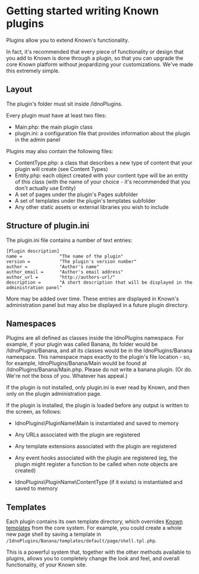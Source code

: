 # Getting started writing Known plugins

Plugins allow you to extend Known's functionality.

In fact, it's recommended that every piece of functionality or design that you add to Known is done through a plugin,
so  that you can upgrade the core Known platform without jeopardizing your customizations. We've made this extremely
simple.

## Layout

The plugin's folder must sit inside /IdnoPlugins.

Every plugin must have at least two files:

* Main.php: the main plugin class
* plugin.ini: a configuration file that provides information about the plugin in the admin panel

Plugins may also contain the following files:

* ContentType.php: a class that describes a new type of content that your plugin will create (see Content Types)
* Entity.php: each object created with your content type will be an entity of this class (with the name of your choice - it's recommended that you don't actually use Entity)
* A set of pages under the plugin's Pages subfolder
* A set of templates under the plugin's templates subfolder
* Any other static assets or external libraries you wish to include

## Structure of plugin.ini

The plugin.ini file contains a number of text entries:

    [Plugin description]
    name =              "The name of the plugin"
    version =           "The plugin's version number"
    author =            "Author's name"
    author_email =      "Author's email address"
    author_url =        "http://authors-url/"
    description =       "A short description that will be displayed in the administration panel"

More may be added over time. These entries are displayed in Known's administration panel but may also be displayed in
a future plugin directory.

## Namespaces

Plugins are all defined as classes inside the IdnoPlugins namespace. For example, if your plugin was called Banana,
its folder would be /IdnoPlugins/Banana, and all its classes would be in the IdnoPlugins/Banana namespace. This
namespace maps exactly to the plugin's file location - so, for example, IdnoPlugins/Banana/Main would be found at
/IdnoPlugins/Banana/Main.php. Please do not write a banana plugin. (Or do. We're not the boss of you. Whatever has
appeal.)

If the plugin is not installed, only plugin.ini is ever read by Known, and then only on the plugin administration page.

If the plugin is installed, the plugin is loaded before any output is written to the screen, as follows:

* IdnoPlugins\PluginName\Main is instantiated and saved to memory

 * Any URLs associated with the plugin are registered
 * Any template extensions associated with the plugin are registered
 * Any event hooks associated with the plugin are registered (eg, the plugin might register a function to be called
   when note objects are created)

* IdnoPlugins\PluginName\ContentType (if it exists) is instantiated and saved to memory

## Templates

Each plugin contains its own template directory, which overrides [Known templates](../templating/index.md) from the
core system. For example, you could create a whole new page shell by saving a template in `/IdnoPlugins/Banana/templates/default/page/shell.tpl.php`.

This is a powerful system that, together with the other methods available to plugins, allows you to completely change
the look and feel, and overall functionality, of your Known site.